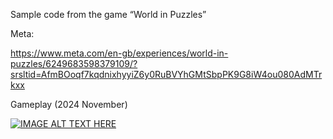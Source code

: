 Sample code from the game “World in Puzzles”



Meta:

https://www.meta.com/en-gb/experiences/world-in-puzzles/6249683598379109/?srsltid=AfmBOoqf7kqdnixhyyiZ6y0RuBVYhGMtSbpPK9G8iW4ou080AdMTrkxx


Gameplay (2024 November)


[![IMAGE ALT TEXT HERE](https://i3.ytimg.com/vi/77XkTZEXeKk/maxresdefault.jpg)](https://www.youtube.com/watch?v=77XkTZEXeKk&ab_channel=MateuszWo%C5%BAniak)

